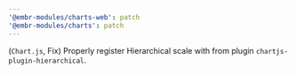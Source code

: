 ```yaml
---
'@embr-modules/charts-web': patch
'@embr-modules/charts': patch
---
```


(`Chart.js`, Fix) Properly register Hierarchical scale with from plugin `chartjs-plugin-hierarchical`.
